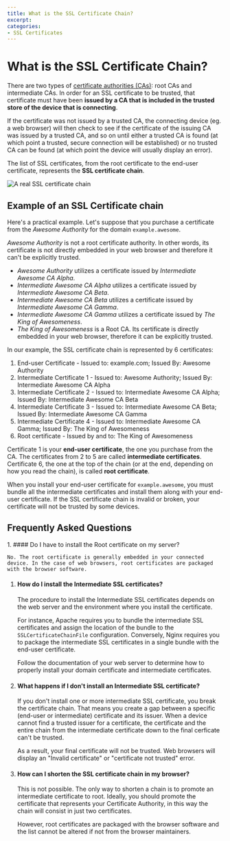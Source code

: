 ```yaml
---
title: What is the SSL Certificate Chain?
excerpt:
categories:
- SSL Certificates
---
```


# What is the SSL Certificate Chain?

There are two types of [certificate authorities (CAs)](/articles/what-is-certificate-authority/): root CAs and intermediate CAs. In order for an SSL certificate to be trusted, that certificate must have been **issued by a CA that is included in the trusted store of the device that is connecting**.

If the certificate was not issued by a trusted CA, the connecting device (eg. a web browser) will then check to see if the certificate of the issuing CA was issued by a trusted CA, and so on until either a trusted CA is found (at which point a trusted, secure connection will be established) or no trusted CA can be found (at which point the device will usually display an error).

The list of SSL certificates, from the root certificate to the end-user certificate, represents the **SSL certificate chain**.

![A real SSL certificate chain](http://cl.ly/image/1v1s1J3B1m1S/dnsimple-ssl-chain-robowhois.png)

## Example of an SSL Certificate chain

Here's a practical example. Let's suppose that you purchase a certificate from the *Awesome Authority* for the domain `example.awesome`.

*Awesome Authority* is not a root certificate authority. In other words, its certificate is not directly embedded in your web browser and therefore it can't be explicitly trusted.

- *Awesome Authority* utilizes a certificate issued by *Intermediate Awesome CA Alpha*.
- *Intermediate Awesome CA Alpha* utilizes a certificate issued by *Intermediate Awesome CA Beta*.
- *Intermediate Awesome CA Beta* utilizes a certificate issued by *Intermediate Awesome CA Gamma*.
- *Intermediate Awesome CA Gamma* utilizes a certificate issued by *The King of Awesomeness*.
- *The King of Awesomeness* is a Root CA. Its certificate is directly embedded in your web browser, therefore it can be explicitly trusted.

In our example, the SSL certificate chain is represented by 6 certificates:

1. End-user Certificate - Issued to: example.com; Issued By: Awesome Authority
1. Intermediate Certificate 1 - Issued to: Awesome Authority; Issued By: Intermediate Awesome CA Alpha
1. Intermediate Certificate 2 - Issued to: Intermediate Awesome CA Alpha; Issued By: Intermediate Awesome CA Beta
1. Intermediate Certificate 3 - Issued to: Intermediate Awesome CA Beta; Issued By: Intermediate Awesome CA Gamma
1. Intermediate Certificate 4 - Issued to: Intermediate Awesome CA Gamma; Issued By: The King of Awesomeness
1. Root certificate - Issued by and to: The King of Awesomeness

Certificate 1 is your **end-user certificate**, the one you purchase from the CA. The certificates from 2 to 5 are called **intermediate certificates**. Certificate 6, the one at the top of the chain (or at the end, depending on how you read the chain), is called **root certificate**.

When you install your end-user certificate for `example.awesome`, you must bundle all the intermediate certificates and install them along with your end-user certificate. If the SSL certificate chain is invalid or broken, your certificate will not be trusted by some devices.

## Frequently Asked Questions

<div class="section-faq" markdown="1">
1.  #### Do I have to install the Root certificate on my server?

    No. The root certificate is generally embedded in your connected device. In the case of web browsers, root certificates are packaged with the browser software.

1.  #### How do I install the Intermediate SSL certificates?

    The procedure to install the Intermediate SSL certificates depends on the web server and the environment where you install the certificate.

    For instance, Apache requires you to bundle the intermediate SSL certificates and assign the location of the bundle to the `SSLCertificateChainFile` configuration. Conversely, Nginx requires you to package the intermediate SSL certificates in a single bundle with the end-user certificate.

    Follow the documentation of your web server to determine how to properly install your domain certificate and intermediate certificates.

1.  #### What happens if I don't install an Intermediate SSL certificate?

    If you don't install one or more intermediate SSL certificate, you break the certificate chain. That means you create a gap between a specific (end-user or intermediate) certificate and its issuer. When a device cannot find a trusted issuer for a certificate, the certificate and the entire chain from the intermediate certificate down to the final cerficate can't be trusted.

    As a result, your final certificate will not be trusted. Web browsers will display an "Invalid certificate" or "certificate not trusted" error.

1.  #### How can I shorten the SSL certificate chain in my browser?

    This is not possible. The only way to shorten a chain is to promote an intermediate certificate to root. Ideally, you should promote the certificate that represents your Certificate Authority, in this way the chain will consist in just two certificates.

    However, root certificates are packaged with the browser software and the list cannot be altered if not from the browser maintainers.
</div>
